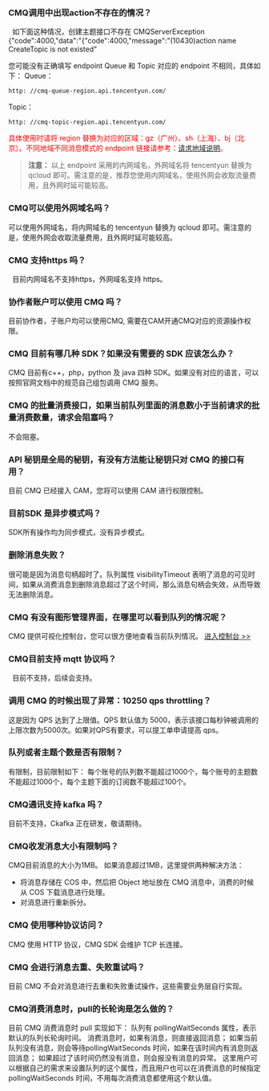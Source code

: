### CMQ调用中出现action不存在的情况？
 
如下面这种情况，创建主题接口不存在
CMQServerException {"code":4000,"data":"{\"code\":4000,\"message\":\"(10430)action name CreateTopic is not existed\"

您可能没有正确填写 endpoint
Queue 和 Topic 对应的 endpoint 不相同，具体如下：
Queue：
```
http: //cmq-queue-region.api.tencentyun.com/
```
Topic：
```
http: //cmq-topic-region.api.tencentyun.com/
```
<font style="color:red">具体使用时请将 region 替换为对应的区域：gz（广州）、sh（上海）、bj（北京）。不同地域不同消息模式的 endpoint 链接请参考：[请求地域说明](http://tcecqpoc.fsphere.cn/document/product/406/12667)。
</font>
>**注意：**
>以上 endpoint 采用的内网域名，外网域名将 tencentyun 替换为 qcloud 即可。需注意的是，推荐您使用内网域名，使用外网会收取流量费用，且外网时延可能较高。

### CMQ可以使用外网域名吗？

可以使用外网域名，将内网域名的 tencentyun 替换为 qcloud 即可。需注意的是，使用外网会收取流量费用，且外网时延可能较高。

### CMQ 支持https 吗？
 
目前内网域名不支持https，外网域名支持 https。

### 协作者账户可以使用 CMQ 吗？

目前协作者，子账户均可以使用CMQ, 需要在CAM开通CMQ对应的资源操作权限。

### CMQ 目前有哪几种 SDK？如果没有需要的 SDK 应该怎么办？

CMQ 目前有c++，php，python 及 java 四种 SDK。如果没有对应的语言，可以按照官网文档中的规范自己组包调用 CMQ 服务。

### CMQ 的批量消费接口，如果当前队列里面的消息数小于当前请求的批量消费数量，请求会阻塞吗？

不会阻塞。

### API 秘钥是全局的秘钥，有没有方法能让秘钥只对 CMQ 的接口有用？

目前 CMQ 已经接入 CAM，您将可以使用 CAM 进行权限控制。

### 目前SDK 是异步模式吗？

SDK所有操作均为同步模式，没有异步模式。

### 删除消息失败？

很可能是因为消息句柄超时了。队列属性 visibilityTimeout 
表明了消息的可见时间，如果从消费消息到删除消息超过了这个时间，那么消息句柄会失效，从而导致无法删除消息。

### CMQ 有没有图形管理界面，在哪里可以看到队列的情况呢？

CMQ 提供可视化控制台，您可以很方便地查看当前队列情况。
[进入控制台 >>](http://console.tce.fsphere.cn/mq/)

### CMQ目前支持 mqtt 协议吗？
 
目前不支持，后续会支持。

### 调用 CMQ 的时候出现了异常：10250	qps throttling？

这是因为 QPS 达到了上限值。QPS 默认值为 5000，表示该接口每秒钟被调用的上限次数为5000次。如果对QPS有要求，可以提工单申请提高 qps。

### 队列或者主题个数是否有限制？

有限制，目前限制如下：
每个账号的队列数不能超过1000个，每个账号的主题数不能超过1000个，每个主题下面的订阅数不能超过100个。

### CMQ通讯支持 kafka 吗？

目前不支持，Ckafka 正在研发，敬请期待。

### CMQ收发消息大小有限制吗？

CMQ目前消息的大小为1MB。
如果消息超过1MB，这里提供两种解决方法：
- 将消息存储在 COS 中，然后把 Object 地址放在 CMQ 消息中，消费的时候从 COS 下载消息进行处理。
- 对消息进行重新拆分。

### CMQ 使用哪种协议访问？

CMQ 使用 HTTP 协议，CMQ SDK 会维护 TCP 长连接。

### CMQ 会进行消息去重、失败重试吗？

目前 CMQ 不会对消息进行去重和失败重试操作，这些需要业务层自行实现。


### CMQ消费消息时，pull的长轮询是怎么做的？

目前 CMQ 消费消息时 pull 实现如下：
队列有 pollingWaitSeconds 属性，表示默认的队列长轮询时间。
消费消息时，如果有消息，则直接返回消息；
如果当前队列没有消息，则会等待pollingWaitSeconds 时间，如果在该时间内有消息则返回消息；
如果超过了该时间仍然没有消息，则会报没有消息的异常。
这里用户可以根据自己的需求来设置队列的这个属性，而且用户也可以在消费消息的时候指定 pollingWaitSeconds 时间，不用每次消费消息都使用这个默认值。

